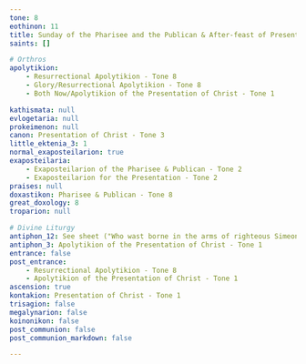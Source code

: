 ```yaml
---
tone: 8
eothinon: 11
title: Sunday of the Pharisee and the Publican & After-feast of Presentation (Meeting) of Christ
saints: []

# Orthros
apolytikion:
    - Resurrectional Apolytikion - Tone 8
    - Glory/Resurrectional Apolytikion - Tone 8
    - Both Now/Apolytikion of the Presentation of Christ - Tone 1

kathismata: null
evlogetaria: null
prokeimenon: null
canon: Presentation of Christ - Tone 3
little_ektenia_3: 1
normal_exaposteilarion: true
exaposteilaria:
    - Exaposteilarion of the Pharisee & Publican - Tone 2
    - Exaposteilarion for the Presentation - Tone 2
praises: null
doxastikon: Pharisee & Publican - Tone 8
great_doxology: 8
troparion: null

# Divine Liturgy
antiphon_12: See sheet ("Who wast borne in the arms of righteous Simeon...")
antiphon_3: Apolytikion of the Presentation of Christ - Tone 1
entrance: false
post_entrance:
    - Resurrectional Apolytikion - Tone 8
    - Apolytikion of the Presentation of Christ - Tone 1
ascension: true
kontakion: Presentation of Christ - Tone 1
trisagion: false
megalynarion: false
koinonikon: false
post_communion: false
post_communion_markdown: false

---
```


